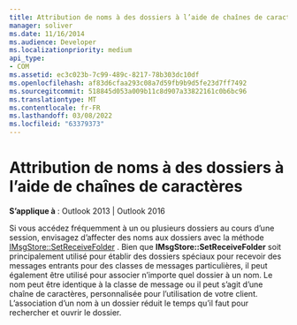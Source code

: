 ```yaml
---
title: Attribution de noms à des dossiers à l’aide de chaînes de caractères
manager: soliver
ms.date: 11/16/2014
ms.audience: Developer
ms.localizationpriority: medium
api_type:
- COM
ms.assetid: ec3c023b-7c99-489c-8217-78b303dc10df
ms.openlocfilehash: af83d6cfaa293c08a7d59fb9b9d5fe23d7ff7492
ms.sourcegitcommit: 518845d053a009b11c8d907a33822161c0b6bc96
ms.translationtype: MT
ms.contentlocale: fr-FR
ms.lasthandoff: 03/08/2022
ms.locfileid: "63379373"
---
```

# <a name="naming-folders-by-using-character-strings"></a>Attribution de noms à des dossiers à l’aide de chaînes de caractères

  
  
**S’applique à** : Outlook 2013 | Outlook 2016 
  
Si vous accédez fréquemment à un ou plusieurs dossiers au cours d’une session, envisagez d’affecter des noms aux dossiers avec la méthode [IMsgStore::SetReceiveFolder](imsgstore-setreceivefolder.md) . Bien que **IMsgStore::SetReceiveFolder** soit principalement utilisé pour établir des dossiers spéciaux pour recevoir des messages entrants pour des classes de messages particulières, il peut également être utilisé pour associer n’importe quel dossier à un nom. Le nom peut être identique à la classe de message ou il peut s’agit d’une chaîne de caractères, personnalisée pour l’utilisation de votre client. L’association d’un nom à un dossier réduit le temps qu’il faut pour rechercher et ouvrir le dossier. 
  

